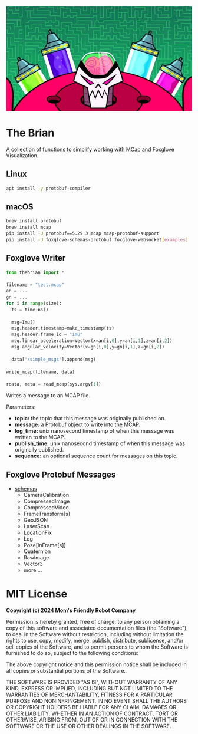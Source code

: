 ![](docs/brian.webp)

# The Brian

A collection of functions to simplify working with MCap and Foxglove Visualization.

## Linux

```bash
apt install -y protobuf-compiler
```

## macOS

```bash
brew install protobuf
brew install mcap
pip install -U protobuf==5.29.3 mcap mcap-protobuf-support 
pip install -U foxglove-schemas-protobuf foxglove-websocket[examples]
```

## Foxglove Writer

```python
from thebrian import *

filename = "test.mcap"
an = ...
gn = ...
for i in range(size):
  ts = time_ns()

  msg=Imu()
  msg.header.timestamp=make_timestamp(ts)
  msg.header.frame_id = "imu"
  msg.linear_acceleration=Vector(x=an[i,0],y=an[i,1],z=an[i,2])
  msg.angular_velocity=Vector(x=gn[i,0],y=gn[i,1],z=gn[i,2])

  data["/simple_msgs"].append(msg)

write_mcap(filename, data)

rdata, meta = read_mcap(sys.argv[1])
```

Writes a message to an MCAP file.

Parameters:
- **topic:** the topic that this message was originally published on.
- **message:** a Protobuf object to write into the MCAP.
- **log_time:** unix nanosecond timestamp of when this message was written to the MCAP.
- **publish_time:** unix nanosecond timestamp of when this message was originally published.
- **sequence:** an optional sequence count for messages on this topic.

## Foxglove Protobuf Messages

- [schemas](https://github.com/foxglove/schemas/tree/main/schemas/proto/foxglove)
    - CameraCalibration
    - CompressedImage
    - CompressedVideo
    - FrameTransform[s]
    - GeoJSON
    - LaserScan
    - LocationFix
    - Log
    - Pose[InFrame[s]]
    - Quaternion
    - RawImage
    - Vector3
    - more ...

# MIT License

**Copyright (c) 2024 Mom's Friendly Robot Company**

Permission is hereby granted, free of charge, to any person obtaining a copy
of this software and associated documentation files (the "Software"), to deal
in the Software without restriction, including without limitation the rights
to use, copy, modify, merge, publish, distribute, sublicense, and/or sell
copies of the Software, and to permit persons to whom the Software is
furnished to do so, subject to the following conditions:

The above copyright notice and this permission notice shall be included in all
copies or substantial portions of the Software.

THE SOFTWARE IS PROVIDED "AS IS", WITHOUT WARRANTY OF ANY KIND, EXPRESS OR
IMPLIED, INCLUDING BUT NOT LIMITED TO THE WARRANTIES OF MERCHANTABILITY,
FITNESS FOR A PARTICULAR PURPOSE AND NONINFRINGEMENT. IN NO EVENT SHALL THE
AUTHORS OR COPYRIGHT HOLDERS BE LIABLE FOR ANY CLAIM, DAMAGES OR OTHER
LIABILITY, WHETHER IN AN ACTION OF CONTRACT, TORT OR OTHERWISE, ARISING FROM,
OUT OF OR IN CONNECTION WITH THE SOFTWARE OR THE USE OR OTHER DEALINGS IN THE
SOFTWARE.
